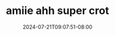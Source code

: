 --- 
title: "amiie ahh super crot"
description: "download bokeh amiie ahh super crot telegram   new"
date: 2024-07-21T09:07:51-08:00
file_code: "7bsta5ups53m"
draft: false
cover: "7sn0vhyr4qnmf27i.jpg"
tags: ["amiie", "ahh", "super", "crot", "bokep-indo", "bokep-viral", "bokep-ig"]
length: 1037
fld_id: "1483136"
foldername: "Amiie ah"
categories: ["Amiie ah"]
views: 0
---